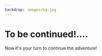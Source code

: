```yaml
---
backdrop: images/bg.jpg
---
```


# To be continued!....

Now it's your turn to continue the adventure!